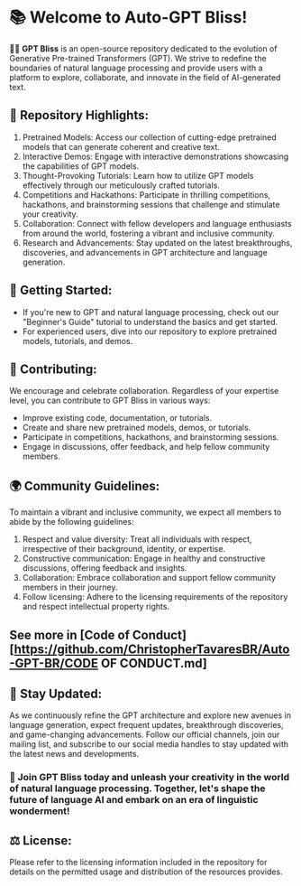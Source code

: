 # 📚 Welcome to Auto-GPT Bliss! 

🤖🌈 **GPT Bliss** is an open-source repository dedicated to the evolution of Generative Pre-trained Transformers (GPT). We strive to redefine the boundaries of natural language processing and provide users with a platform to explore, collaborate, and innovate in the field of AI-generated text.

## 🚀 Repository Highlights:
1. Pretrained Models: Access our collection of cutting-edge pretrained models that can generate coherent and creative text.
2. Interactive Demos: Engage with interactive demonstrations showcasing the capabilities of GPT models.
3. Thought-Provoking Tutorials: Learn how to utilize GPT models effectively through our meticulously crafted tutorials.
4. Competitions and Hackathons: Participate in thrilling competitions, hackathons, and brainstorming sessions that challenge and stimulate your creativity.
5. Collaboration: Connect with fellow developers and language enthusiasts from around the world, fostering a vibrant and inclusive community.
6. Research and Advancements: Stay updated on the latest breakthroughs, discoveries, and advancements in GPT architecture and language generation.

## 🌱 Getting Started:
- If you're new to GPT and natural language processing, check out our "Beginner's Guide" tutorial to understand the basics and get started.
- For experienced users, dive into our repository to explore pretrained models, tutorials, and demos.

## 🤝 Contributing:
We encourage and celebrate collaboration. Regardless of your expertise level, you can contribute to GPT Bliss in various ways:
- Improve existing code, documentation, or tutorials.
- Create and share new pretrained models, demos, or tutorials.
- Participate in competitions, hackathons, and brainstorming sessions.
- Engage in discussions, offer feedback, and help fellow community members.

## 🌍 Community Guidelines:
To maintain a vibrant and inclusive community, we expect all members to abide by the following guidelines:
1. Respect and value diversity: Treat all individuals with respect, irrespective of their background, identity, or expertise.
2. Constructive communication: Engage in healthy and constructive discussions, offering feedback and insights.
3. Collaboration: Embrace collaboration and support fellow community members in their journey.
4. Follow licensing: Adhere to the licensing requirements of the repository and respect intellectual property rights.

## See more in [Code of Conduct][https://github.com/ChristopherTavaresBR/Auto-GPT-BR/CODE OF CONDUCT.md] 

## 📣 Stay Updated:
As we continuously refine the GPT architecture and explore new avenues in language generation, expect frequent updates, breakthrough discoveries, and game-changing advancements. Follow our official channels, join our mailing list, and subscribe to our social media handles to stay updated with the latest news and developments.

### 📝 Join GPT Bliss today and unleash your creativity in the world of natural language processing. Together, let's shape the future of language AI and embark on an era of linguistic wonderment!

## ⚖️ License:
Please refer to the licensing information included in the repository for details on the permitted usage and distribution of the resources provides.